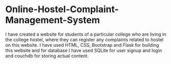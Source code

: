 # Online-Hostel-Complaint-Management-System
I have created a website for students of a particular college who are living in the college hostel, where they can register any complaints related to hostel on this website. I have used HTML, CSS, Bootstrap and Flask for building this website and for database I have used SQLite for user signup and login and couchdb for storing actual content.
